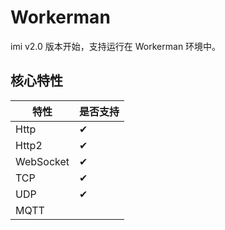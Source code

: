 # Workerman

imi v2.0 版本开始，支持运行在 Workerman 环境中。

## 核心特性

| 特性 | 是否支持 |
|-|-
| Http | ✔ |
| Http2 | ✔ |
| WebSocket | ✔ |
| TCP | ✔ |
| UDP | ✔ |
| MQTT |  |

